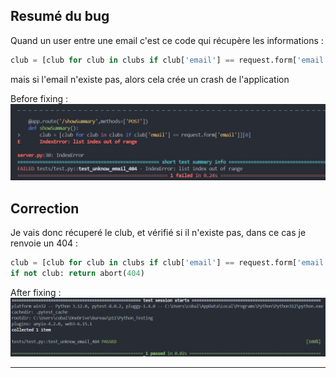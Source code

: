 ## Resumé du bug

Quand un user entre une email c'est ce code qui récupère les informations :
```py
club = [club for club in clubs if club['email'] == request.form['email']][0]
```
mais si l'email n'existe pas, alors cela crée un crash de l'application

Before fixing :
![alt text](image.png)

## Correction

Je vais donc récuperé le club, et vérifié si il n'existe pas, dans ce cas je renvoie un 404 :
```py
club = [club for club in clubs if club['email'] == request.form['email']]
if not club: return abort(404)
```

After fixing :
![alt text](image-1.png)

***